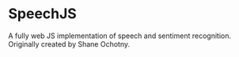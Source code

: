 # SpeechJS
A fully web JS implementation of speech and sentiment recognition.  Originally created by Shane Ochotny.
